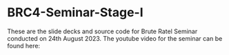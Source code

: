 # BRC4-Seminar-Stage-I
These are the slide decks and source code for Brute Ratel Seminar conducted on 24th August 2023. The youtube video for the seminar can be found here:
